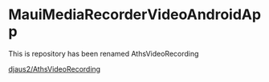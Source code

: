 # MauiMediaRecorderVideoAndroidApp
This is repository has been renamed AthsVideoRecording

[djaus2/AthsVideoRecording](https://github.com/djaus2/AthsVideoRecording)

